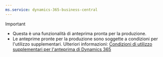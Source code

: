 ```yaml
---
ms.service: dynamics-365-business-central
---
```

> [!IMPORTANT]
> - Questa è una funzionalità di anteprima pronta per la produzione.
> - Le anteprime pronte per la produzione sono soggette a condizioni per l'utilizzo supplementari. Ulteriori informazioni: [Condizioni di utilizzo supplementari per l'anteprima di Dynamics 365](https://go.microsoft.com/fwlink/?linkid=2105274)
